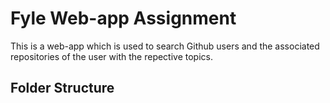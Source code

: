 # **Fyle Web-app Assignment**
This is a web-app which is used to search Github users and the associated repositories of the user with the repective topics.

## **Folder Structure**
